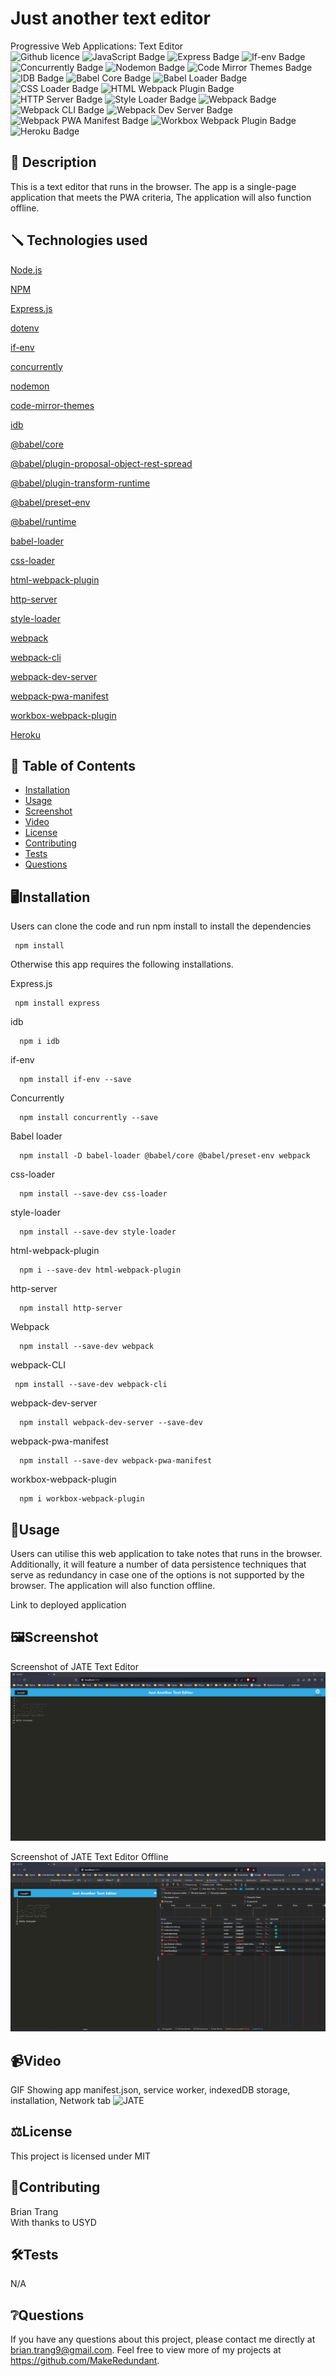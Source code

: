 # Just another text editor
Progressive Web Applications: Text Editor  
![Github licence](http://img.shields.io/badge/license-MIT-blue.svg)
![JavaScript Badge](https://img.shields.io/badge/JavaScript-Latest-yellow.svg)
![Express Badge](https://img.shields.io/badge/express-%5E4.17.1-orange.svg)
![If-env Badge](https://img.shields.io/badge/if--env-%5E1.0.4-yellowgreen.svg)
![Concurrently Badge](https://img.shields.io/badge/concurrently-%5E5.2.0-blue.svg)
![Nodemon Badge](https://img.shields.io/badge/nodemon-%5E2.0.4-red.svg)
![Code Mirror Themes Badge](https://img.shields.io/badge/code--mirror--themes-%5E1.0.0-lightgrey.svg)
![IDB Badge](https://img.shields.io/badge/idb-%5E6.1.2-green.svg)
![Babel Core Badge](https://img.shields.io/badge/%40babel%2Fcore-%5E7.15.0-yellow.svg)
![Babel Loader Badge](https://img.shields.io/badge/babel--loader-%5E8.2.2-important.svg)
![CSS Loader Badge](https://img.shields.io/badge/css--loader-%5E6.2.0-orange.svg)
![HTML Webpack Plugin Badge](https://img.shields.io/badge/html--webpack--plugin-%5E5.3.2-yellowgreen.svg)
![HTTP Server Badge](https://img.shields.io/badge/http--server-%5E0.11.1-blue.svg)
![Style Loader Badge](https://img.shields.io/badge/style--loader-%5E3.2.1-red.svg)
![Webpack Badge](https://img.shields.io/badge/webpack-%5E5.51.1-success.svg)
![Webpack CLI Badge](https://img.shields.io/badge/webpack--cli-%5E4.8.0-informational.svg)
![Webpack Dev Server Badge](https://img.shields.io/badge/webpack--dev--server-%5E4.0.0-critical.svg)
![Webpack PWA Manifest Badge](https://img.shields.io/badge/webpack--pwa--manifest-%5E4.3.0-important.svg)
![Workbox Webpack Plugin Badge](https://img.shields.io/badge/workbox--webpack--plugin-%5E6.2.4-brightgreen.svg)
![Heroku Badge](https://img.shields.io/badge/Heroku-Deployed-430098.svg?logo=heroku)

    
## 📄 Description 
This is a text editor that runs in the browser. The app is a single-page application that meets the PWA criteria, The application will also function offline.

## 🪛 Technologies used 
<p><a href="https://nodejs.org/">Node.js</a></p>
<p><a href="https://www.npmjs.com/">NPM</a></p>
<p><a href="https://www.npmjs.com/package/express">Express.js</a></p>
<p><a href="https://www.npmjs.com/package/dotenv">dotenv</a></p>
<p><a href="https://www.npmjs.com/package/if-env">if-env</a></p>
<p><a href="https://www.npmjs.com/package/concurrently">concurrently</a></p>
<p><a href="https://www.npmjs.com/package/nodemon">nodemon</a></p>
<p><a href="https://www.npmjs.com/package/code-mirror-themes">code-mirror-themes</a></p>
<p><a href="https://www.npmjs.com/package/idb">idb</a></p>
<p><a href="https://www.npmjs.com/package/@babel/core">@babel/core</a></p>
<p><a href="https://www.npmjs.com/package/@babel/plugin-proposal-object-rest-spread">@babel/plugin-proposal-object-rest-spread</a></p>
<p><a href="https://www.npmjs.com/package/@babel/plugin-transform-runtime">@babel/plugin-transform-runtime</a></p>
<p><a href="https://www.npmjs.com/package/@babel/preset-env">@babel/preset-env</a></p>
<p><a href="https://www.npmjs.com/package/@babel/runtime">@babel/runtime</a></p>
<p><a href="https://www.npmjs.com/package/babel-loader">babel-loader</a></p>
<p><a href="https://www.npmjs.com/package/css-loader">css-loader</a></p>
<p><a href="https://www.npmjs.com/package/html-webpack-plugin">html-webpack-plugin</a></p>
<p><a href="https://www.npmjs.com/package/http-server">http-server</a></p>
<p><a href="https://www.npmjs.com/package/style-loader">style-loader</a></p>
<p><a href="https://www.npmjs.com/package/webpack">webpack</a></p>
<p><a href="https://www.npmjs.com/package/webpack-cli">webpack-cli</a></p>
<p><a href="https://www.npmjs.com/package/webpack-dev-server">webpack-dev-server</a></p>
<p><a href="https://www.npmjs.com/package/webpack-pwa-manifest">webpack-pwa-manifest</a></p>
<p><a href="https://www.npmjs.com/package/workbox-webpack-plugin">workbox-webpack-plugin</a></p>
<p><a href="https://www.heroku.com/">Heroku</a></p>
  
## 📓 Table of Contents
- [Installation](#%EF%B8%8FInstallation)
- [Usage](#Usage)
- [Screenshot](#%EF%B8%8FScreenshot)
- [Video](#Video)
- [License](#%EF%B8%8FLicense)
- [Contributing](#Contributing)
- [Tests](#%EF%B8%8FTests)
- [Questions](#Questions)
    
## 🖥️Installation 

Users can clone the code and run npm install to install the dependencies
```pip
 npm install 
```

Otherwise this app requires the following installations.

Express.js
```pip
 npm install express
```

idb
```pip
  npm i idb
```

if-env
```pip
  npm install if-env --save
```

Concurrently
```pip
  npm install concurrently --save
```

Babel loader
```pip
  npm install -D babel-loader @babel/core @babel/preset-env webpack
```

css-loader
```pip
  npm install --save-dev css-loader
```

style-loader
```pip
  npm install --save-dev style-loader
```

html-webpack-plugin
```pip
  npm i --save-dev html-webpack-plugin
```

http-server
```pip
  npm install http-server
```

Webpack
```pip
  npm install --save-dev webpack
```

webpack-CLI
```pip
 npm install --save-dev webpack-cli
``` 

webpack-dev-server
```pip
  npm install webpack-dev-server --save-dev
```

webpack-pwa-manifest

```pip
  npm install --save-dev webpack-pwa-manifest
```

workbox-webpack-plugin

```pip
  npm i workbox-webpack-plugin
```
  
## 💬Usage 
Users can utilise this web application to take notes that runs in the browser. Additionally, it will feature a number of data persistence techniques that serve as redundancy in case one of the options is not supported by the browser. The application will also function offline.

Link to deployed application



## 🖼️Screenshot
Screenshot of JATE Text Editor
![JATE](./Assets/JATE_img.png)

Screenshot of JATE Text Editor Offline
![JATE](./Assets/JATE-Offline.png)

## 📹Video
GIF Showing app manifest.json, service worker, indexedDB storage, installation, Network tab
![JATE](./Assets/JATE.gif)

  
## ⚖️License 
This project is licensed under MIT
  
## 🤝Contributing 
Brian Trang  
With thanks to USYD
  
## 🛠️Tests
N/A
 
## ❔Questions
If you have any questions about this project, please contact me directly at brian.trang9@gmail.com. Feel free to view more of my projects at https://github.com/MakeRedundant.